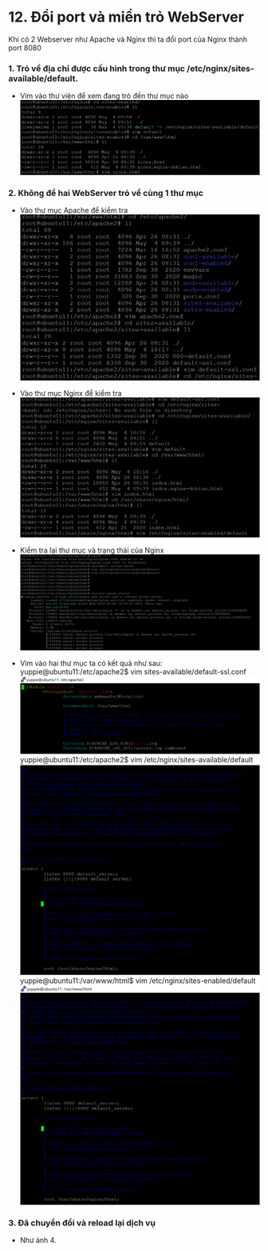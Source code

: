 # 12. Đổi port và miền trỏ WebServer

Khi có 2 Webserver như Apache và Nginx thì ta đổi port của Nginx thành port 8080

<a name = '1'></a>
### 1. Trỏ về địa chỉ được cấu hình trong thư mục /etc/nginx/sites-available/default.
- Vim vào thư viện để xem đang trỏ đến thư mục nào
    ![1](/image/2022-05-05-01.png)



<a name = '2'></a>
### 2. Không để hai WebServer trỏ về cùng 1 thư mục 
- Vào thư mục Apache để kiểm tra
    ![2](/image/2022-05-05-02.png)
- Vào thư mục Nginx để kiểm tra 
    ![3](/image/2022-05-05-03.png)
- Kiểm tra lại thư mục và trạng thái của Nginx
    ![4](/image/2022-05-05-04.png)

- Vim vào hai thư mục ta có kết quả như sau:
        yuppie@ubuntu11:/etc/apache2$ vim sites-available/default-ssl.conf
    ![5](/image/2022-05-05-05.png)
        yuppie@ubuntu11:/etc/apache2$ vim /etc/nginx/sites-available/default
    ![6](/image/2022-05-05-06.png)
        yuppie@ubuntu11:/var/www/html$ vim /etc/nginx/sites-enabled/default
    ![7](/image/2022-05-05-07.png)

<a name = '3'></a>
### 3. Đã chuyển đổi và reload lại dịch vụ
- Như ảnh 4.